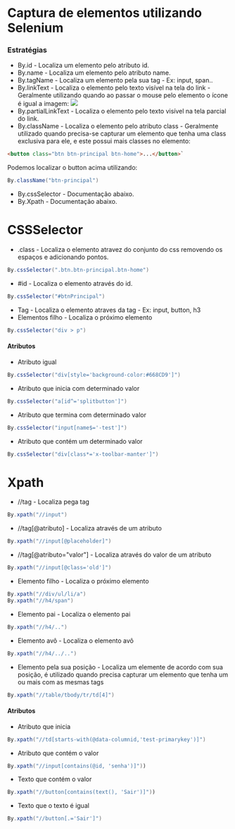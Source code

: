 # Captura de elementos utilizando Selenium

### Estratégias

- By.id - Localiza um elemento pelo atributo id.
- By.name - Localiza um elemento pelo atributo name.
- By.tagName - Localiza um elemento pela sua tag - Ex: input, span..
- By.linkText - Localiza o elemento pelo texto visível na tela do link - Geralmente utilizando quando ao passar o mouse pelo elemento o ícone é igual a imagem: ![](https://cdn3.iconfinder.com/data/icons/edition/100/hand_curser_rounded-16.png) 
- By.partialLinkText - Localiza o elemento pelo texto visível na tela parcial do link.
- By.className - Localiza o elemento pelo atributo class - Geralmente utilizado quando precisa-se capturar um elemento que tenha uma class exclusiva para ele,  e este possui mais classes no elemento:

```html
<button class="btn btn-principal btn-home">...</button>`
```

 Podemos localizar o button acima utilizando:

```java
By.className("btn-principal")
```

- By.cssSelector - Documentação abaixo.
- By.Xpath - Documentação abaixo.


# CSSSelector

- .class - Localiza o elemento atravez do conjunto do css removendo os espaços e adicionando pontos.

```java
By.cssSelector(".btn.btn-principal.btn-home")
```

- \#id - Localiza o elemento através do id.

```java
By.cssSelector("#btnPrincipal")
```

- Tag - Localiza o elemento atraves da tag - Ex: input, button, h3
- Elementos filho - Localiza o próximo elemento

```java
By.cssSelector("div > p")
```

#### Atributos
- Atributo igual

```java
By.cssSelector("div[style='background-color:#668CD9']")
```

- Atributo que inicia com determinado valor

```java
By.cssSelector("a[id^='splitbutton']")
```

- Atributo que termina com determinado valor

```java
By.cssSelector("input[name$='-test']")
```

- Atributo que contém um determinado valor

```java
By.cssSelector("div[class*='x-toolbar-manter']")
```


# Xpath

- //tag - Localiza pega tag

```java
By.xpath("//input")
```

- //tag[@atributo] - Localiza através de um atributo

```java
By.xpath("//input[@placeholder]")
```
- //tag[@atributo="valor"] - Localiza através do valor de um atributo

```java
By.xpath("//input[@class='old']")
```

- Elemento filho - Localiza o próximo elemento
		
```java
By.xpath("//div/ul/li/a")
By.xpath("//h4/span")
```
- Elemento pai - Localiza o elemento pai
		
```java
By.xpath("//h4/..")
```
- Elemento avô - Localiza o elemento avô
		
```java
By.xpath("//h4/../..")
```
- Elemento pela sua posição - Localiza um elemente de acordo com sua posição, é utilizado quando precisa capturar um elemento que tenha um ou mais com as mesmas tags
		
```java
By.xpath("//table/tbody/tr/td[4]")
```

#### Atributos
- Atributo que inicia
		
```java
By.xpath("//td[starts-with(@data-columnid,'test-primarykey')]")
```

- Atributo que contém o valor
		
```java
By.xpath("//input[contains(@id, 'senha')]"))
```

- Texto que contém o valor
		
```java
By.xpath("//button[contains(text(), 'Sair')]"))
```

- Texto que o texto é igual

```java
By.xpath("//button[.='Sair']")
```
